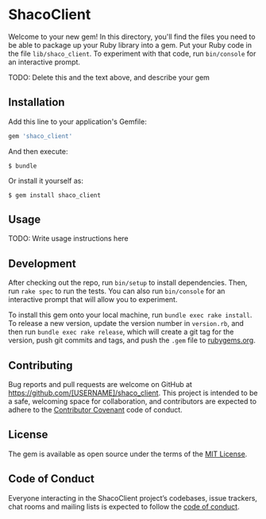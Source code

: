 # ShacoClient

Welcome to your new gem! In this directory, you'll find the files you need to be able to package up your Ruby library into a gem. Put your Ruby code in the file `lib/shaco_client`. To experiment with that code, run `bin/console` for an interactive prompt.

TODO: Delete this and the text above, and describe your gem

## Installation

Add this line to your application's Gemfile:

```ruby
gem 'shaco_client'
```

And then execute:

    $ bundle

Or install it yourself as:

    $ gem install shaco_client

## Usage

TODO: Write usage instructions here

## Development

After checking out the repo, run `bin/setup` to install dependencies. Then, run `rake spec` to run the tests. You can also run `bin/console` for an interactive prompt that will allow you to experiment.

To install this gem onto your local machine, run `bundle exec rake install`. To release a new version, update the version number in `version.rb`, and then run `bundle exec rake release`, which will create a git tag for the version, push git commits and tags, and push the `.gem` file to [rubygems.org](https://rubygems.org).

## Contributing

Bug reports and pull requests are welcome on GitHub at https://github.com/[USERNAME]/shaco_client. This project is intended to be a safe, welcoming space for collaboration, and contributors are expected to adhere to the [Contributor Covenant](http://contributor-covenant.org) code of conduct.

## License

The gem is available as open source under the terms of the [MIT License](https://opensource.org/licenses/MIT).

## Code of Conduct

Everyone interacting in the ShacoClient project’s codebases, issue trackers, chat rooms and mailing lists is expected to follow the [code of conduct](https://github.com/[USERNAME]/shaco_client/blob/master/CODE_OF_CONDUCT.md).
